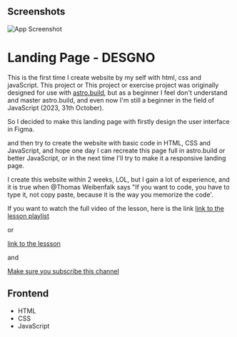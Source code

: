 
## Screenshots

![App Screenshot](https://user-images.githubusercontent.com/82284895/279300439-e72435af-aaa6-40dd-8471-028a7a6eb3eb.png)


# Landing Page - DESGNO

This is the first time I create website by my self with html, css and javaScript.
This project or This project or exercise project was originally designed for use with [astro.build](https://astro.build/), but as a beginner I feel don't understand and master astro.build, and even now I'm still a beginner in the field of JavaScript (2023, 31th October).

So I decided to make this landing page with firstly design the user interface in Figma.

and then try to create the website with basic code in HTML, CSS and JavaScript, and hope one day I can recreate this page full in astro.build or better JavaScript, or in the next time I'll try to make it a responsive landing page.

I create this website within 2 weeks, LOL, but I gain a lot of experience, and it is true when @Thomas Weibenfalk says "If you want to code, you have to type it, not copy paste, because it is the way you memorize the code'.

If you want to watch the full video of the lesson, here is the link [link to the lesson playlist](https://www.youtube.com/watch?v=jyjScZWgzIg&list=PL4cUxeGkcC9hZm9NYpd4G-jhoeEk0ls--)

or

[link to the lessson](https://youtu.be/jyjScZWgzIg?si=jFNPdSBpXfiT-BlU)

and

[Make sure you subscribe this channel](https://www.youtube.com/c/codinginpublic)



## Frontend

- HTML
- CSS
- JavaScript

